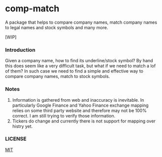 # comp-match

A package that helps to compare company names, match company names to legal names and stock symbols and many more.

\[WIP\]

### Introduction

Given a company name, how to find its underline/stock symbol? By hand this does seem like a very difficult task, but what if we need to match a lof of them? In such case we need to find a simple and effective way to compare company names, match to stock symbols.

### Notes

1. Information is gathered from web and inaccuracy is inevitable. In particularly Google Finance and Yahoo Finance exchange mapping relies on some third party website and therefore may not be 100% correct. I am still trying to verify those information.
2. Tickers do change and currently there is not support for mapping over histry yet.

### LICENSE

[MIT](./LICENSE)
